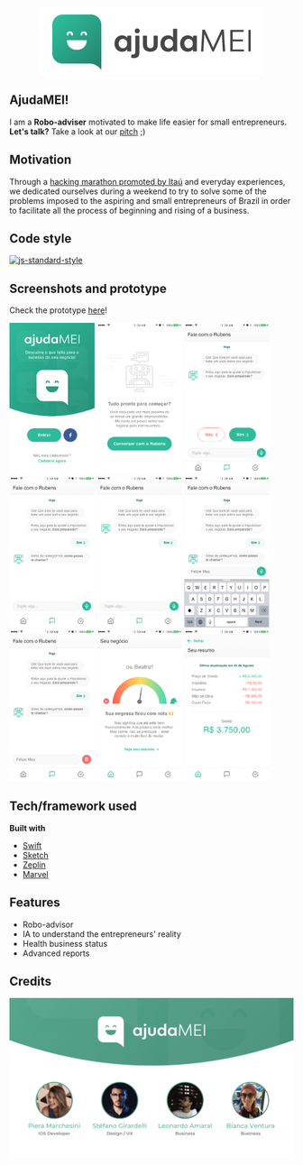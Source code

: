 <p align="center">
  <img src="https://github.com/PieraMarchesini/ItauInsights/raw/presentation/ItauInsights/assets/logo.png">
</p>

## AjudaMEI!
I am a **Robo-adviser** motivated to make life easier for small entrepreneurs. **Let's talk?**
Take a look at our [pitch](https://drive.google.com/open?id=1vx1BHorANQB0u34sY1iSoFLUPoALvTHP) ;)

## Motivation
Through a [hacking marathon promoted by Itaú](https://www.itau.com.br/itauinsights/) and everyday experiences, we dedicated ourselves during a weekend to try to solve some of the problems imposed to the aspiring and small entrepreneurs of Brazil in order to facilitate all the process of beginning and rising of a business.

## Code style
[![js-standard-style](https://img.shields.io/badge/code%20style-swift-brightgreen.svg?style=flat)](https://github.com/raywenderlich/swift-style-guide)
 
## Screenshots and prototype
Check the prototype [here](https://marvelapp.com/190jebag)!
<p float="left">
  <img width="30%" src="https://github.com/PieraMarchesini/ItauInsights/raw/presentation/ItauInsights/assets/0.jpg">

  <img width="30%" src="https://github.com/PieraMarchesini/ItauInsights/raw/presentation/ItauInsights/assets/1.jpg">

  <img width="30%" src="https://github.com/PieraMarchesini/ItauInsights/raw/presentation/ItauInsights/assets/2.jpg">

  <img width="30%" src="https://github.com/PieraMarchesini/ItauInsights/raw/presentation/ItauInsights/assets/3.jpg">

  <img width="30%" src="https://github.com/PieraMarchesini/ItauInsights/raw/presentation/ItauInsights/assets/4.jpg">

  <img width="30%" src="https://github.com/PieraMarchesini/ItauInsights/raw/presentation/ItauInsights/assets/5.jpg">

  <img width="30%" src="https://github.com/PieraMarchesini/ItauInsights/raw/presentation/ItauInsights/assets/6.jpg">

  <img width="30%" src="https://github.com/PieraMarchesini/ItauInsights/raw/presentation/ItauInsights/assets/7.jpg">

  <img width="30%" src="https://github.com/PieraMarchesini/ItauInsights/raw/presentation/ItauInsights/assets/8.jpg">
</p>

## Tech/framework used
<b>Built with</b>
- [Swift](https://developer.apple.com/swift/)
- [Sketch](https://www.sketchapp.com/)
- [Zeplin](https://zeplin.io/)
- [Marvel](https://marvelapp.com)

## Features
- Robo-advisor
- IA to understand the entrepreneurs' reality
- Health business status
- Advanced reports

## Credits
<p align="center">
  <img src="https://github.com/PieraMarchesini/ItauInsights/raw/presentation/ItauInsights/assets/members.png">
</p>


